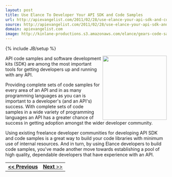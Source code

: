 ```yaml
---
layout: post
title: Use Elance To Developer Your API SDK and Code Samples
url: http://apievangelist.com/2011/02/28/use-elance-your-api-sdk-and-code-samples/
source: http://apievangelist.com/2011/02/28/use-elance-your-api-sdk-and-code-samples/
domain: apievangelist.com
image: http://kinlane-productions.s3.amazonaws.com/elance/gears-code-samples.jpg
---
```

{% include JB/setup %}<p><img src="http://kinlane-productions.s3.amazonaws.com/elance/gears-code-samples.jpg" alt="" width="200" align="right" />API code samples and software development kits (SDK) are among the most important tools for getting developers up and running with any API.<p></p>
Providing complete sets of code samples for every area of an API and in as many programming languages as you can is important to a developer's (and an API's) success.  With complete sets of code samples in a wide variety of programming languages an API has a greater chance of success in getting adoption amongst the wider developer community.<p></p>
Using existing freelance developer communities for developing API SDK and code samples is a great way to build your code libraries with minimum use of internal resources.  And in turn, by using Elance developers to build code samples, you've made another move towards establishing a pool of high quality, dependable developers that have experience with an API.
<table cellspacing="5" cellpadding="5" width="100%">
<tbody>
<tr>
<td align="left"><strong><strong><a title="Plug and Play API Developer Area with Elance" href="http://www.kinlane.com/2011/02/plug-and-play-api-developer-area-with-elance/">&lt;&lt; Previous</a></strong>
</strong></td>
<td align="right"><a title="Develop an Elance Skills Test for Your API Area" href="http://www.kinlane.com/2011/02/develop-an-elance-skills-test-for-your-api-area/"><strong>Next</strong> &gt;&gt;</a></td>
</tr>
</tbody>
</table>
</p>
